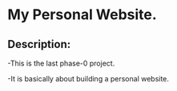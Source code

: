 # My Personal Website.

## Description:
  -This is the last phase-0 project.

  -It is basically about building a personal website.
